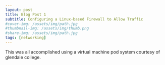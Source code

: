 ```yaml
---
layout: post
title: Blog Post 1
subtitle: Configuring a Linux-based Firewall to Allow Traffic
#cover-img: /assets/img/path.jpg
#thumbnail-img: /assets/img/thumb.png
#share-img: /assets/img/path.jpg
tags: [networking]
---
```


This was all accomplished using a virtual machine pod system courtesy of glendale college.
